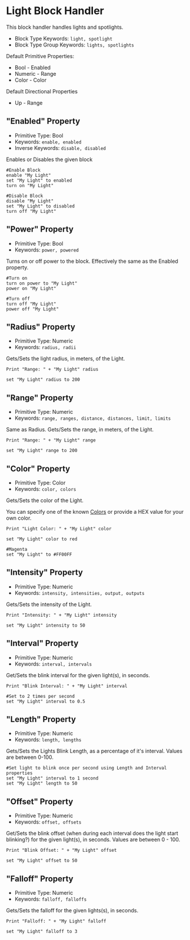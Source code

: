 ﻿# Light Block Handler
This block handler handles lights and spotlights.

* Block Type Keywords: ```light, spotlight```
* Block Type Group Keywords: ```lights, spotlights```

Default Primitive Properties:
* Bool - Enabled
* Numeric - Range
* Color - Color

Default Directional Properties
* Up - Range

## "Enabled" Property
* Primitive Type: Bool
* Keywords: ```enable, enabled```
* Inverse Keywords: ```disable, disabled```

Enables or Disables the given block

```
#Enable Block
enable "My Light"
set "My Light" to enabled
turn on "My Light"

#Disable Block
disable "My Light"
set "My Light" to disabled
turn off "My Light"
```

## "Power" Property
* Primitive Type: Bool
* Keywords: ```power, powered```

Turns on or off power to the block.  Effectively the same as the Enabled property.

```
#Turn on
turn on power to "My Light"
power on "My Light"

#Turn off
turn off "My Light"
power off "My Light"
```

## "Radius" Property
* Primitive Type: Numeric
* Keywords: ```radius, radii```

Gets/Sets the light radius, in meters, of the Light.

```
Print "Range: " + "My Light" radius

set "My Light" radius to 200
```

## "Range" Property
* Primitive Type: Numeric
* Keywords: ```range, ranges, distance, distances, limit, limits```

Same as Radius. Gets/Sets the range, in meters, of the Light.

```
Print "Range: " + "My Light" range

set "My Light" range to 200
```

## "Color" Property
* Primitive Type: Color
* Keywords: ```color, colors```

Gets/Sets the color of the Light.

You can specify one of the known [Colors](https://spaceengineers.merlinofmines.com/EasyCommands/cheatsheet#colors) or provide a HEX value for your own color.

```
Print "Light Color: " + "My Light" color

set "My Light" color to red

#Magenta
set "My Light" to #FF00FF
```

## "Intensity" Property
* Primitive Type: Numeric
* Keywords: ```intensity, intensities, output, outputs```

Gets/Sets the intensity of the Light.

```
Print "Intensity: " + "My Light" intensity

set "My Light" intensity to 50
```

## "Interval" Property
* Primitive Type: Numeric
* Keywords: ```interval, intervals```

Get/Sets the blink interval for the given light(s), in seconds.

```
Print "Blink Interval: " + "My Light" interval

#Set to 2 times per second
set "My Light" interval to 0.5
```

## "Length" Property
* Primitive Type: Numeric
* Keywords: ```length, lengths```

Gets/Sets the Lights Blink Length, as a percentage of it's interval.  Values are between 0-100.

```
#Set light to blink once per second using Length and Interval properties
set "My Light" interval to 1 second
set "My Light" length to 50
```

## "Offset" Property
* Primitive Type: Numeric
* Keywords: ```offset, offsets```

Get/Sets the blink offset (when during each interval does the light start blinking?) for the given light(s), in seconds. Values are between 0 - 100.

```
Print "Blink Offset: " + "My Light" offset

set "My Light" offset to 50
```

## "Falloff" Property
* Primitive Type: Numeric
* Keywords: ```falloff, falloffs```

Gets/Sets the falloff for the given lights(s), in seconds.

```
Print "Falloff: " + "My Light" falloff

set "My Light" falloff to 3
```